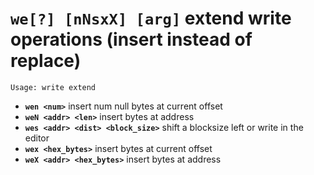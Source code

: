 <!-- TITLE: we -->

#  **`we[?] [nNsxX] [arg]`** extend write operations (insert instead of replace)


```text
Usage: write extend
```


- **`wen <num>`** insert num null bytes at current offset
- **`weN <addr> <len>`** insert bytes at address
- **`wes <addr> <dist> <block_size>`** shift a blocksize left or write in the editor
- **`wex <hex_bytes>`** insert bytes at current offset
- **`weX <addr> <hex_bytes>`** insert bytes at address